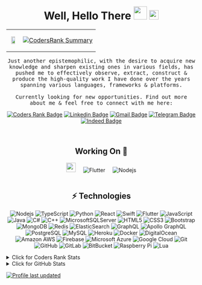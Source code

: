 
<div align="center">
<h1>Well, Hello There <img src="https://user-images.githubusercontent.com/60432816/157292840-0427150c-e332-4165-b711-2ff0059ac031.gif" height=35/> <img src="https://komarev.com/ghpvc/?username=john-tmc&style=for-the-badge&label=VISITOR+%23" height=25/>
</h1>
<table>
  <tr>
    <td align="center"><img src="https://media.giphy.com/media/Qve9IgssqcQxPAQ2o4/giphy.gif" width="70%"></td>
<td>
      
[![CodersRank Summary](https://user-images.githubusercontent.com/60432816/157492749-3efdeab0-e9a8-4624-ac13-803ed0560472.png)](https://profile.codersrank.io/user/john-tmc)
      
</td>
  </tr>
</table>
<samp>Just another epistemophilic, with the desire to acquire new knowledge and sharpen existing ones in various fields, has pushed me to effectively observe, extract, construct & produce the high-quality work I have done over the years spanning various languages, frameworks & platforms. <br><br> Currently looking for new opportunities. Find out more about me & feel free to connect with me here:
</samp>

[![Coders Rank Badge](https://shields.io/badge/%235-USA-68a3ac?logo=codersrank&style=flat-square&labelColor=BF0A30&logColor=white&link=https://profile.codersrank.io/user/john-tmc)](https://profile.codersrank.io/user/john-tmc)
[![Linkedin Badge](https://img.shields.io/badge/-john-blue?style=flat-square&logo=Linkedin&logoColor=white&link=https://www.linkedin.com/in/john-m-530035219/)](https://www.linkedin.com/in/john-m-530035219)
[![Gmail Badge](https://img.shields.io/badge/-john@tmc.my.id-c14438?style=flat-square&logo=Gmail&logoColor=white&link=mailto:john+gh@tmc.my.id)](mailto:john+gh@tmc.my.id)
[![Telegram Badge](https://img.shields.io/badge/Telegram-2CA5E0?style=flat-square&logo=telegram&logoColor=white&link=https://t.me/johntmc)](https://t.me/johntmc)
[![Indeed Badge](https://img.shields.io/badge/Indeed-2164f4?style=flat-square&logo=Indeed&logoColor=white&link=https://my.indeed.com/p/johnm-7jbcmc6)](https://my.indeed.com/p/johnm-7jbcmc6)

<br> 
  
## Working On 🔧
<img src="https://user-images.githubusercontent.com/60432816/157293106-8a337518-02f2-40e9-8f68-bfa9d8da96eb.png" height=25/>&nbsp;&nbsp;&nbsp;&nbsp; ![Flutter](https://img.shields.io/badge/Flutter-02569B?style=for-the-badge&logo=flutter&logoColor=white)&nbsp;&nbsp;&nbsp;&nbsp; ![Nodejs](https://img.shields.io/badge/Node.js-43853D?style=for-the-badge&logo=node.js&logoColor=white)
<br><br>
<!-- 
Badges list : https://github.com/Ileriayo/markdown-badges
-->
## ⚡ Technologies
![Nodejs](https://img.shields.io/badge/-Nodejs-black?style=flat-square&logo=Node.js)
![TypeScript](https://img.shields.io/badge/-TypeScript-007ACC?style=flat-square&logo=typescript&logoColor=white)
![Python](https://img.shields.io/badge/-Python-black?style=flat-square&logo=Python)
![React](https://img.shields.io/badge/-React-black?style=flat-square&logo=react)
![Swift](https://img.shields.io/badge/swift-F54A2A?style=flat-square&logo=swift&logoColor=white)
![Flutter](https://img.shields.io/badge/Flutter-%2302569B.svg?style=flat-square&logo=Flutter&logoColor=white)
![JavaScript](https://img.shields.io/badge/-JavaScript-black?style=flat-square&logo=javascript)
![Java](https://img.shields.io/badge/-java-E34A86?style=flat-square&logo=java)
![C#](https://img.shields.io/badge/c%23-%23239120.svg?style=flat-square&logo=c-sharp&logoColor=white)
![C++](https://img.shields.io/badge/-C++-00599C?style=flat-square&logo=c)
![MicrosoftSQLServer](https://img.shields.io/badge/Microsoft%20SQL%20Sever-CC2927?style=flat-square&logo=microsoft%20sql%20server)
![HTML5](https://img.shields.io/badge/-HTML5-E34F26?style=flat-square&logo=html5&logoColor=white)
![CSS3](https://img.shields.io/badge/-CSS3-1572B6?style=flat-square&logo=css3)
![Bootstrap](https://img.shields.io/badge/-Bootstrap-563D7C?style=flat-square&logo=bootstrap)
![MongoDB](https://img.shields.io/badge/-MongoDB-black?style=flat-square&logo=mongodb)
![Redis](https://img.shields.io/badge/-Redis-black?style=flat-square&logo=Redis)
![ElasticSearch](https://img.shields.io/badge/-ElasticSearch-005571?style=flat-square&logo=elasticsearch)
![GraphQL](https://img.shields.io/badge/-GraphQL-E10098?style=flat-square&logo=graphql)
![Apollo GraphQL](https://img.shields.io/badge/-Apollo%20GraphQL-311C87?style=flat-square&logo=apollo-graphql)
![PostgreSQL](https://img.shields.io/badge/-PostgreSQL-336791?style=flat-square&logo=postgresql&logoColor=white)
![MySQL](https://img.shields.io/badge/-MySQL-black?style=flat-square&logo=mysql)
![Heroku](https://img.shields.io/badge/-Heroku-430098?style=flat-square&logo=heroku)
![Docker](https://img.shields.io/badge/-Docker-black?style=flat-square&logo=docker)
![DigitalOcean](https://img.shields.io/badge/-Digital%20Ocean-darkblue?style=flat-square&logo=digitalocean)
![Amazon AWS](https://img.shields.io/badge/Amazon%20AWS-232F3E?style=flat-square&logo=amazon-aws)
![Firebase](https://img.shields.io/badge/firebase-%23039BE5.svg?style=flat-square&logo=firebase)
![Microsoft Azure](https://img.shields.io/badge/Microsoft%20Azure-232F7E?style=flat-square&logo=microsoft-azure)
![Google Cloud](https://img.shields.io/badge/Google%20Cloud-black?style=flat-square&logo=google-cloud)
![Git](https://img.shields.io/badge/-Git-black?style=flat-square&logo=git)
![GitHub](https://img.shields.io/badge/-GitHub-181717?style=flat-square&logo=github)
![GitLab](https://img.shields.io/badge/-GitLab-FCA121?style=flat-square&logo=gitlab)
![BitBucket](https://img.shields.io/badge/-BitBucket-darkblue?style=flat-square&logo=bitbucket)
![Raspberry Pi](https://img.shields.io/badge/-Raspberry%20Pi-C51A4A?style=flat-square&logo=Raspberry-Pi)
![Lua](https://img.shields.io/badge/lua-%232C2D72.svg?style=flat-square&logo=lua&logoColor=white)
</div>


<details>
<summary>Click for Coders Rank Stats</summary>
  <div align="center"><br><br>

![codersrank](https://user-images.githubusercontent.com/60432816/157303171-82b012df-e5d3-4f58-a1ba-da83ba6f7383.gif)

![activity](https://user-images.githubusercontent.com/60432816/157303865-af78c3e9-4d92-4a62-b0a5-732815a1957a.png)

  </div>
</details>


<details>
<summary>Click for GitHub Stats</summary>
<p align="center">
    <img alt = "GitHub Stats" src="https://github-readme-stats-p83sv5i6j-john-tmc.vercel.app/api?username=john-tmc&show_icons=true&theme=radical&include_all_commits=true&count_private=true">
    <br>
    <img alt = "Top Language" src="https://github-readme-stats-p83sv5i6j-john-tmc.vercel.app/api/top-langs/?username=john-tmc&langs_count=10&hide=html,css,php,tsql,less,javascript,scss" />
</p>
</details>

[![Profile last updated](https://img.shields.io/github/last-commit/john-tmc/john-tmc/main?label=Last%20updated&style=flat)](https://github.com/john-tmc/john-tmc/commits)
